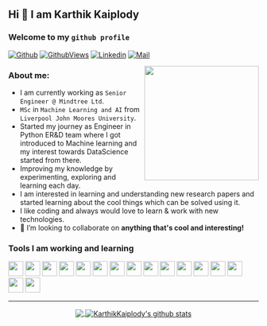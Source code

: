 ## Hi 👋  I am Karthik Kaiplody

### Welcome to my `github profile`

[![Github](https://img.shields.io/github/followers/KarthikKaiplody?label=Follow&style=social)](https://github.com/KarthikKaiplody)
[![GithubViews](https://api.freemotion-llc.com/api/github/v1/profile-views?username=KarthikKaiplody)](https://github.com/KarthikKaiplody)
[![Linkedin](https://img.shields.io/badge/-Karthik%20Kaiplody-blue?style=flat-square&logo=linkedin&logoColor=white&link=https://https://www.linkedin.com/in/karthikkaiplody)](https:/https://www.linkedin.com/in/karthikkaiplody)
[![Mail](https://img.shields.io/badge/-karthik.kaiplody@gmail.com-gray?style=flat-square&logo=gmail&logoColor=red&link=)](mailto:karthik.kaiplody@gmail.com)


<!--<img align='right' src="https://media.giphy.com/media/M9gbBd9nbDrOTu1Mqx/giphy.gif" width="230">-->
<img align='right' src="https://media.giphy.com/media/WtTnAfZn6aVJfBzlN3/giphy.gif" width="230">


### About me:
- I am currently working as `Senior Engineer @ Mindtree Ltd`. 
- `MSc` in `Machine Learning and AI` from `Liverpool John Moores University`.
- Started my journey as Engineer in Python ER&D team where I got introduced to Machine learning and my interest towards DataScience started from there.
- Improving my knowledge by experimenting, exploring and learning each day. 
- I am interested in learning and understanding new research papers and started learning about the cool things which can be solved using it.
- I like coding and always would love to learn & work with new technologies.
- 👯 I’m looking to collaborate on **anything that's cool and interesting!**



### Tools I am working and learning
<code><img height="30" src="https://www.vectorlogo.zone/logos/python/python-ar21.svg"></code>
<code><img height="30" src="https://www.vectorlogo.zone/logos/djangoproject/djangoproject-ar21.svg"></code>
<code><img height="30" src="https://www.vectorlogo.zone/logos/pocoo_flask/pocoo_flask-ar21.svg"></code>
<code><img height="30" src="https://www.vectorlogo.zone/logos/linux/linux-ar21.svg"></code>
<code><img height="30" src="https://www.vectorlogo.zone/logos/ubuntu/ubuntu-ar21.svg"></code>
<code><img height="30" src="https://www.vectorlogo.zone/logos/postgresql/postgresql-horizontal.svg"></code>
<code><img height="30" src="https://www.vectorlogo.zone/logos/mysql/mysql-horizontal.svg"></code>
<code><img height="30" src="https://www.vectorlogo.zone/logos/sqlite/sqlite-ar21.svg"></code>
<code><img height="30" src="https://www.vectorlogo.zone/logos/github/github-ar21.svg"></code>
<code><img height="30" src="https://www.vectorlogo.zone/logos/gitlab/gitlab-ar21.svg"></code>
<code><img height="30" src="https://www.vectorlogo.zone/logos/numpy/numpy-icon.svg"></code>
<code><img height="30" src="https://www.vectorlogo.zone/logos/tensorflow/tensorflow-ar21.svg"></code>
<code><img height="30" src="https://www.vectorlogo.zone/logos/pytorch/pytorch-ar21.svg"></code>
<code><img height="30" src="https://www.vectorlogo.zone/logos/wireshark/wireshark-ar21.svg"></code>
<code><img height="30" src="https://www.vectorlogo.zone/logos/digitalocean/digitalocean-ar21.svg"></code>
<code><img height="30" src="https://www.vectorlogo.zone/logos/amazon_aws/amazon_aws-ar21.svg"></code>

<!--
### Interesting stats
-->
<!-- ![Karthik's stats](https://github-readme-stats.vercel.app/api?username=KarthikKaiplody&show_icons=true) -->

 <!--   <img class="center" alt="Karthik Kaiplody's github visitors" src="https://visitor-badge.laobi.icu/badge?page_id=KarthikKaiplody.KarthikKaiplody"/>
</p> -->

-----------------------------------------------------------------------------------------------------------------------------------------------------------------


<p align="center">
<a href="https://github.com/KarthikKaiplody">
  <img align="center" src="https://github-readme-stats.vercel.app/api/top-langs/?username=KarthikKaiplody&theme=dark&layout=compact" />
  <img align="center" src="https://github-readme-stats.vercel.app/api?username=KarthikKaiplody&show_icons=true&theme=dark&count_private=true&icon_color=439975&text_color=6e6e6e" alt="KarthikKaiplody's github stats"/>
</a></p>
<br>


